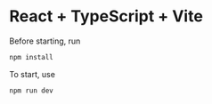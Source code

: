 # React + TypeScript + Vite

Before starting, run

```js
npm install
```
To start, use
```js
npm run dev
```
